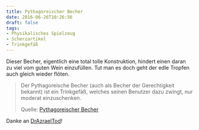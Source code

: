 ```yaml
---
title: Pythagoreischer Becher
date: 2016-06-26T10:26:56
draft: false
tags:
- Physikalisches Spielzeug
- Scherzartikel
- Trinkgefäß
---
```


Dieser Becher, eigentlich eine total tolle Konstruktion, hindert einen
daran zu viel vom guten Wein einzufüllen. Tut man es doch geht der edle
Tropfen auch gleich wieder flöten.

> Der Pythagoreische Becher (auch als Becher der Gerechtigkeit bekannt) ist
> ein Trinkgefäß, welches seinen Benutzer dazu zwingt, nur moderat
> einzuschenken.
>
> Quelle: [Pythagoreischer Becher](https://de.wikipedia.org/wiki/Pythagoreischer_Becher)

Danke an [DrAzraelTod](https://twitter.com/DrAzraelTod)!
